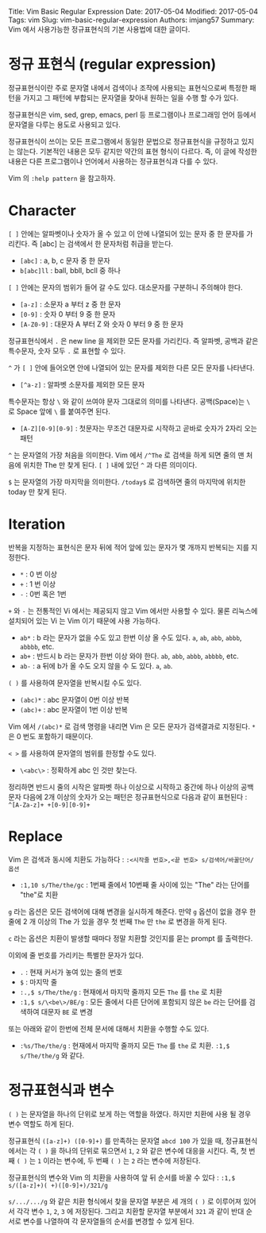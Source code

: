 Title: Vim Basic Regular Expression
Date: 2017-05-04
Modified: 2017-05-04
Tags: vim
Slug: vim-basic-regular-expression
Authors: imjang57
Summary: Vim 에서 사용가능한 정규표현식의 기본 사용법에 대한 글이다.

# 정규 표현식 (regular expression)

정규표현식이란 주로 문자열 내에서 검색이나 조작에 사용되는 표현식으로써 특정한 패턴을 가지고 그 패턴에 부합되는 문자열을 찾아내 원하는 일을 수행 할 수가 있다.

정규표현식은 vim, sed, grep, emacs, perl 등 프로그램이나 프로그래밍 언어 등에서 문자열을 다루는 용도로 사용되고 있다.

정규표현식이 쓰이는 모든 프로그램에서 동일한 문법으로 정규표현식을 규정하고 있지는 않는다. 기본적인 내용은 모두 같지만 약간의 표현 형식이 다르다. 즉, 이 글에 작성한 내용은 다른 프로그램이나 언어에서 사용하는 정규표현식과 다를 수 있다.

Vim 의 `:help pattern` 을 참고하자.

# Character

`[ ]` 안에는 알파벳이나 숫자가 올 수 있고 이 안에 나열되어 있는 문자 중 한 문자를 가리킨다. 즉 [abc] 는 검색에서 한 문자처럼 취급을 받는다.

- `[abc]` : a, b, c 문자 중 한 문자
- `b[abc]ll` : ball, bbll, bcll 중 하나

`[ ]` 안에는 문자의 범위가 들어 갈 수도 있다. 대소문자를 구분하니 주의해야 한다.

- `[a-z]` : 소문자 a 부터 z 중 한 문자
- `[0-9]` : 숫자 0 부터 9 중 한 문자
- `[A-Z0-9]` : 대문자 A 부터 Z 와 숫자 0 부터 9 중 한 문자

정규표현식에서 `.` 은 new line 을 제외한 모든 문자를 가리킨다. 즉 알파벳, 공백과 같은 특수문자, 숫자 모두 `.` 로 표현할 수 있다.

`^` 가 `[ ]` 안에 들어오면 안에 나열되어 있는 문자를 제외한 다른 모든 문자를 나타낸다.

- `[^a-z]` : 알파벳 소문자를 제외한 모든 문자

특수문자는 항상 `\` 와 같이 쓰여야 문자 그대로의 의미를 나타낸다. 공백(Space)는 `\ ` 로 Space 앞에 `\` 를 붙여주면 된다.

- `[A-Z][0-9][0-9]` : 첫문자는 무조건 대문자로 시작하고 곧바로 숫자가 2자리 오는 패턴

`^` 는 문자열의 가장 처음을 의미한다. Vim 에서 `/^The` 로 검색을 하게 되면 줄의 맨 처음에 위치한 The 만 찾게 된다. `[ ]` 내에 있던 `^` 과 다른 의미이다.

`$` 는 문자열의 가장 마지막을 의미한다. `/today$` 로 검색하면 줄의 마지막에 위치한 today 만 찾게 된다.

# Iteration

반복을 지정하는 표현식은 문자 뒤에 적어 앞에 있는 문자가 몇 개까지 반복되는 지를 지정한다.

- `*` : 0 번 이상
- `+` : 1 번 이상
- `-` : 0번 혹은 1번

`+` 와 `-` 는 전통적인 Vi 에서는 제공되지 않고 Vim 에서만 사용할 수 있다. 물론 리눅스에 설치되어 있는 Vi 는 Vim 이기 때문에 사용 가능하다.

- `ab*` : b 라는 문자가 없을 수도 있고 한번 이상 올 수도 있다. `a`, `ab`, `abb`, `abbb`, `abbbb`, etc.
- `ab+` : 반드시 b 라는 문자가 한번 이상 와야 한다. `ab`, `abb`, `abbb`, `abbbb`, etc.
- `ab-` : a 뒤에 b가 올 수도 오지 않을 수 도 있다. `a`, `ab`.

`( )` 를 사용하여 문자열을 반복시킬 수도 있다.

- `(abc)*` : abc 문자열이 0번 이상 반복
- `(abc)+` : abc 문자열이 1번 이상 반복

Vim 에서 `/(abc)*` 로 검색 명령을 내리면 Vim 은 모든 문자가 검색결과로 지정된다. `*` 은 0 번도 포함하기 때문이다.

`< >` 를 사용하여 문자열의 범위를 한정할 수도 있다.

- `\<abc\>` : 정확하게 abc 인 것만 찾는다.

정리하면 반드시 줄의 시작은 알파벳 하나 이상으로 시작하고 중간에 하나 이상의 공백 문자 다음에 2개 이상의 숫자가 오는 패턴은 정규표현식으로 다음과 같이 표현된다 : `^[A-Za-z]+ +[0-9][0-9]+`

# Replace

Vim 은 검색과 동시에 치환도 가능하다 : `:<시작줄 번호>,<끝 번호> s/검색어/바꿀단어/옵션`

- `:1,10 s/The/the/gc` : 1번째 줄에서 10번째 줄 사이에 있는 "The" 라는 단어를 "the"로 치환

`g` 라는 옵션은 모든 검색어에 대해 변경을 실시하게 해준다. 만약 `g` 옵션이 없을 경우 한 줄에 2 개 이상의 The 가 있을 경우 첫 번째 `The` 만 `the` 로 변경을 하게 된다.

`c` 라는 옵션은 치환이 발생할 때마다 정말 치환할 것인지를 묻는 prompt 를 출력한다.

이외에 줄 번호를 가리키는 특별한 문자가 있다.

- `.` : 현재 커서가 놓여 있는 줄의 번호 
- `$` : 마지막 줄
- `:.,$ s/The/the/g` : 현재에서 마지막 줄까지 모든 `The` 를 `the` 로 치환
- `:1,$ s/\<be\>/BE/g` : 모든 줄에서 다른 단어에 포함되지 않은 `be` 라는 단어를 검색하여 대문자 `BE` 로 변경

또는 아래와 같이 한번에 전체 문서에 대해서 치환을 수행할 수도 있다.

- `:%s/The/the/g` : 현재에서 마지막 줄까지 모든 `The` 를 `the` 로 치환. `:1,$ s/The/the/g` 와 같다.

# 정규표현식과 변수

`( )` 는 문자열을 하나의 단위로 보게 하는 역할을 하였다. 하지만 치환에 사용 될 경우 변수 역할도 하게 된다.

정규표현식 `([a-z]+) ([0-9]+)` 를 만족하는 문자열 `abcd 100` 가 있을 때, 정규표현식에서는 각 `( )` 을 하나의 단위로 묶으면서 `1`, `2` 와 같은 변수에 대응을 시킨다. 즉, 첫 번째 `( )` 는 `1` 이라는 변수에, 두 번째 `( )` 는 `2` 라는 변수에 저장된다.

정규표현식의 변수와 Vim 의 치환을 사용하여 앞 뒤 순서를 바꿀 수 있다 : `:1,$ s/([a-z]+)( +)([0-9]+)/321/g`

`s/.../.../g` 와 같은 치환 형식에서 찾을 문자열 부분은 세 개의 `( )` 로 이루어져 있어서 각각 변수 `1`, `2`, `3` 에 저장된다. 그리고 치환할 문자열 부분에서 `321` 과 같이 반대 순서로 변수를 나열하여 각 문자열들의 순서를 변경할 수 있게 된다.
